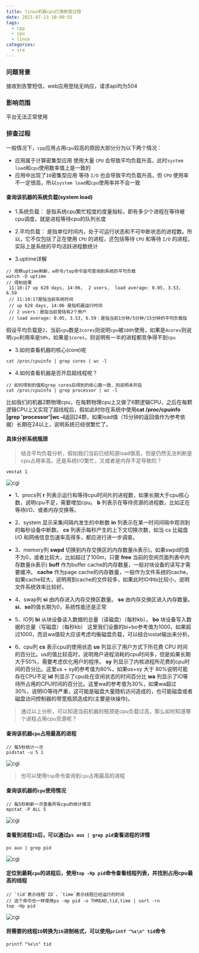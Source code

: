 ```yaml
---
title: linux机器cpu打满排查过程
date: 2021-07-13 10:09:55
tags:
  - cpp
  - cpu
  - linux
categories:
  - sre
---
```


### 问题背景
接收到告警短信，web应用登陆无响应，请求api均为504

### 影响范围
平台无法正常使用

### 排查过程
一般情况下，`cpp`应用占用`cpu`较高的原因大部分分为以下两个情况：
+ 应用属于计算密集型应用
使用大量 `CPU` 会导致平均负载升高，此时`system load`和`cpu`使用数率值上是一致的
+ 应用中出现了`IO`密集型应用
等待 `I/O` 也会导致平均负载升高，但 `CPU` 使用率不一定很高，所以`system load`和`cpu`使用率并不会一致

#### 查询该机器的系统负载(system load)
+ 1.系统负载：
是指系统cpu繁忙程度的度量指标，即有多少个进程在等待被cpu调度，就是进程等待cpu的队列长度

+ 2.平均负载：
是指单位时间内，处于可运行状态和不可中断状态的进程数。所以，它不仅包括了正在使用 `CPU` 的进程，还包括等待 `CPU` 和等待 `I/O` 的进程，实际上是系统的平均活跃进程数统计

+ 3.uptime详解
```
// 观察uptime刷新，w命令/top命令皆可查询到系统的平均负载
watch -D uptime
// 得到结果
 11:10:17 up 628 days, 14:06,  2 users,  load average: 0.05, 3.53, 6.59
 // 11:10:17是指当前系统时间
 // up 628 days, 14:06 是指机器运行时间
 // 2 users：是指当前登陆有2个用户
 // load average: 0.05, 3.53, 6.59：是指当前1分钟/5分钟/15分钟的平均负载指
```
假设平均负载是`2`，当前`cpu`数是`2cores`则说明`cpu`被`100%`使用，如果是`4cores`则说明`cpu`利用率是`50%`，如果是`1cores`，则说明有一半的进程都竞争得不到`cpu`

+ 3.如何查看机器的核心(core)呢
```
cat /proc/cpuinfo | grep cores | wc -l
```
+ 4.如何查看机器是否开启超线程呢？
```
// 如何得到的值和grep cores后得到的核心数一致，则说明未开启
cat /proc/cpuinfo | grep processor | wc -l
```
比如我们的机器2颗物理cpu，在每颗物理cpu上又做了6颗逻辑CPU，之后在每颗逻辑CPU上又实现了超线程后，假如此时你在系统中使用**cat /proc/cpuinfo |grep 'processor'|wc –l**返回24颗，如果load值（15分钟的返回值作为参考依据）长期在24以上，说明系统已经很繁忙了。

#### 具体分析系统瓶颈
> 结合平均负载分析，假如我们当前已经知道load很高，但是仍然无法判断是cpu占用率高，还是系统I/O繁忙，又或者是内存不足导致的？
```
vmstat 1
```
![cgi](/images/linux-cpu-high/6.png)
+ 1、procs列
**r** 列表示运行和等待cpu时间片的进程数，如果长期大于cpu核心数，说明cpu不足，需要增加cpu。
**b** 列表示在等待资源的进程数，比如正在等待I/O、或者内存交换等。

+ 2、system 显示采集间隔内发生的中断数
**in** 列表示在某一时间间隔中观测到的每秒设备中断数。
**cs** 列表示每秒产生的上下文切换次数，如当 cs 比磁盘 I/O 和网络信息包速率高得多，都应进行进一步调查。

+ 3、memory列
**swpd** 切换到内存交换区的内存数量(k表示)。如果swpd的值不为0，或者比较大，比如超过了100m，只要
**free** 当前的空闲页面列表中内存数量(k表示)
**buff** 作为buffer cache的内存数量，一般对块设备的读写才需要缓冲。
**cache** 作为page cache的内存数量，一般作为文件系统的cache，如果cache较大，说明用到cache的文件较多，如果此时IO中bi比较小，说明文件系统效率比较好。

+ 4、swap列
**si** 由内存进入内存交换区数量。
**so** 由内存交换区进入内存数量。
**si**、**so**的值长期为0，系统性能还是正常

+ 5、IO列
**bi** 从块设备读入数据的总量（读磁盘）（每秒kb）。
**bo** 块设备写入数据的总量（写磁盘）（每秒kb）
这里我们设置的bi+bo参考值为1000，如果超过1000，而且wa值较大应该考虑均衡磁盘负载，可以结合iostat输出来分析。

+ 6、cpu列
**cs** 表示cpu的使用状态
**us** 列显示了用户方式下所花费 CPU 时间的百分比。us的值比较高时，说明用户进程消耗的cpu时间多，但是如果长期大于50%，需要考虑优化用户的程序。
**sy** 列显示了内核进程所花费的cpu时间的百分比。这里us + sy的参考值为80%，如果us+sy 大于 80%说明可能存在CPU不足
**id** 列显示了cpu处在空闲状态的时间百分比
**wa** 列显示了IO等待所占用的CPU时间的百分比。这里wa的参考值为30%，如果wa超过30%，说明IO等待严重，这可能是磁盘大量随机访问造成的，也可能磁盘或者磁盘访问控制器的带宽瓶颈造成的(主要是块操作)。

> 通过以上分析，可以知道当前机器的瓶颈是cpu负载过高，那么如何知道哪个进程占用cpu资源呢？

#### 查询该机器`cpu`占用最高的进程
```
// 每5秒统计一次
pidstat -u 5 1
```
![cgi](/images/linux-cpu-high/1.png)
> 也可以使用`top`命令查询到`cpu`占用最高的进程

#### 查询该机器的`cpu`使用情况
```
// 每5秒刷新一次查看所有cpu的统计情况
mpstat -P ALL 5 
```
![cgi](/images/linux-cpu-high/2.png)

#### 查看到进程`ID`后，可以通过`ps aux | grep pid`查看进程的详情
```
ps aux | grep pid
```
![cgi](/images/linux-cpu-high/4.png)

#### 定位到最耗`cpu`的进程后，使用`top -Hp pid`命令查看线程列表，并找到占用cpu最高的线程
```
// `tid`表示线程`ID`，`time`表示线程已经运行的时间
// 这个命令也一样使用ps -mp pid -o THREAD,tid,time | sort -rn
top -Hp pid
```
![cgi](/images/linux-cpu-high/5.png)

#### 将需要的线程`ID`转换为`16`进制格式，可以使用`printf "%x\n" tid`命令
```
printf "%x\n" tid
```



